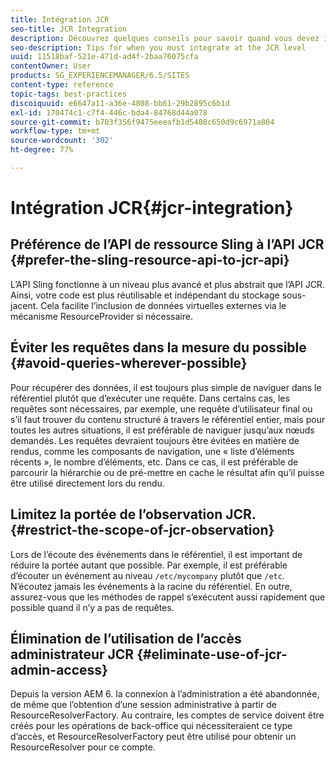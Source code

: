 ```yaml
---
title: Intégration JCR
seo-title: JCR Integration
description: Découvrez quelques conseils pour savoir quand vous devez intégrer Adobe Experience Manager au niveau JCR.
seo-description: Tips for when you must integrate at the JCR level
uuid: 11518baf-521e-471d-ad4f-2baa76075cfa
contentOwner: User
products: SG_EXPERIENCEMANAGER/6.5/SITES
content-type: reference
topic-tags: best-practices
discoiquuid: e6647a11-a36e-4808-bb61-29b2895c6b1d
exl-id: 170474c1-c7f4-446c-bda4-84768d44a078
source-git-commit: b703f356f9475eeeafb1d5408c650d9c6971a804
workflow-type: tm+mt
source-wordcount: '302'
ht-degree: 77%

---
```


# Intégration JCR{#jcr-integration}

## Préférence de l’API de ressource Sling à l’API JCR {#prefer-the-sling-resource-api-to-jcr-api}

L’API Sling fonctionne à un niveau plus avancé et plus abstrait que l’API JCR. Ainsi, votre code est plus réutilisable et indépendant du stockage sous-jacent. Cela facilite l’inclusion de données virtuelles externes via le mécanisme ResourceProvider si nécessaire.

## Éviter les requêtes dans la mesure du possible {#avoid-queries-wherever-possible}

Pour récupérer des données, il est toujours plus simple de naviguer dans le référentiel plutôt que d’exécuter une requête. Dans certains cas, les requêtes sont nécessaires, par exemple, une requête d’utilisateur final ou s’il faut trouver du contenu structuré à travers le référentiel entier, mais pour toutes les autres situations, il est préférable de naviguer jusqu’aux nœuds demandés. Les requêtes devraient toujours être évitées en matière de rendus, comme les composants de navigation, une « liste d’éléments récents », le nombre d’éléments, etc. Dans ce cas, il est préférable de parcourir la hiérarchie ou de pré-mettre en cache le résultat afin qu’il puisse être utilisé directement lors du rendu.

## Limitez la portée de l’observation JCR. {#restrict-the-scope-of-jcr-observation}

Lors de l’écoute des événements dans le référentiel, il est important de réduire la portée autant que possible. Par exemple, il est préférable d’écouter un événement au niveau `/etc/mycompany` plutôt que `/etc`. N’écoutez jamais les événements à la racine du référentiel. En outre, assurez-vous que les méthodes de rappel s’exécutent aussi rapidement que possible quand il n’y a pas de requêtes.

## Élimination de l’utilisation de l’accès administrateur JCR {#eliminate-use-of-jcr-admin-access}

Depuis la version AEM 6. la connexion à l’administration a été abandonnée, de même que l’obtention d’une session administrative à partir de ResourceResolverFactory. Au contraire, les comptes de service doivent être créés pour les opérations de back-office qui nécessiteraient ce type d’accès, et ResourceResolverFactory peut être utilisé pour obtenir un ResourceResolver pour ce compte.
